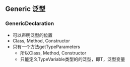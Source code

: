 ## Generic 泛型

### GenericDeclaration
 * 可以声明泛型的位置
 * Class, Method, Constructor
 * 只有一个方法getTypeParameters
   + 所以Class, Method, Constructor
   + 只能定义TypeVariable类型的的泛型，即T，泛型变量